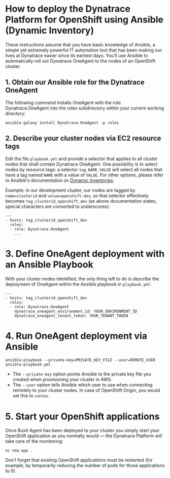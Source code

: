# How to deploy the Dynatrace Platform for OpenShift using Ansible (Dynamic Inventory)

These instructions assume that you have basic knowledge of Ansible, a simple yet extremely powerful IT automation tool that has been making our lives at Dynatrace easier since its earliest days. You’ll use Ansible to automatically roll out Dynatrace OneAgent to the nodes of an OpenShift cluster.

## 1. Obtain our Ansible role for the Dynatrace OneAgent

The following command installs OneAgent with the role Dynatrace.OneAgent into the roles subdirectory within your current working directory:

```
ansible-galaxy install Dynatrace.OneAgent -p roles
```

## 2. Describe your cluster nodes via EC2 resource tags

Edit the file `playbook.yml` and provide a selector that applies to all cluster nodes that shall contain Dynatrace OneAgent. One possibility is to select nodes by resource tags: a selector `tag_NAME_VALUE` will select all nodes that have a tag named `NAME` with a value of `VALUE`. For other options, please refer to Ansible's documentation on [Dynamic Inventories](http://docs.ansible.com/ansible/intro_dynamic_inventory.html).

Example: in our development cluster, our nodes are tagged by `name=clusterid` and `value=openshift-dev`, so that selector effectively becomes `tag_clusterid_openshift_dev` (as above documentation states, special characters are converted to underscores):

```
---
- hosts: tag_clusterid_openshift_dev
  roles:
  - role: Dynatrace.OneAgent
    ...
```

# 3. Define OneAgent deployment with an Ansible Playbook

With your cluster nodes identified, the only thing left to do is describe the deployment of OneAgent within the Ansible playbook in `playbook.yml`:

```
---
- hosts: tag_clusterid_openshift_dev
  roles:
  - role: Dynatrace.OneAgent
    dynatrace_oneagent_environment_id: YOUR_ENVIRONMENT_ID
    dynatrace_oneagent_tenant_token: YOUR_TENANT_TOKEN
```

# 4. Run OneAgent deployment via Ansible

```
ansible-playbook --private-key=PRIVATE_KEY_FILE --user=REMOTE_USER ansible-playbook.yml 
```

- The `--private-key` option points Ansible to the private key file you created when provisioning your cluster in AWS.
- The `--user` option tells Ansible which user to use when connecting remotely to your cluster nodes. In case of OpenShift Origin, you would set this to `centos`.

# 5. Start your OpenShift applications

Once Ruxit Agent has been deployed to your cluster you simply start your OpenShift application as you normally would — the Dynatrace Platform will take care of the monitoring:

```
oc new-app .
```

Don’t forget that existing OpenShift applications must be restarted (for example, by temporarily reducing the number of pods for those applications to 0).